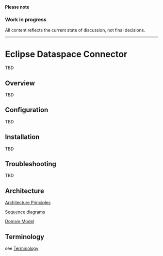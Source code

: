 **Please note**

### Work in progress

All content reflects the current state of discussion, not final decisions.

---

# Eclipse Dataspace Connector

TBD

## Overview

TBD

## Configuration

TBD

## Installation

TBD

## Troubleshooting

TBD

## Architecture

[Architecture Principles](architecture-principles.md)

[Sequence diagrams](architecture/README.md)

[Domain Model](domain-model.md)

## Terminology

see [Terminology](Terminology.md)